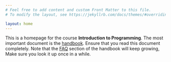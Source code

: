 ```yaml
---
# Feel free to add content and custom Front Matter to this file.
# To modify the layout, see https://jekyllrb.com/docs/themes/#overriding-theme-defaults

layout: home
---
```


This is a homepage for the course **Introduction to Programming**. The most important document is the [handbook](/plaksha/handbook/). Ensure that you read this document completely. Note that the [FAQ](/plaksha/faq/) section of the handbook will keep growing, Make sure you look it up once in a while.  

